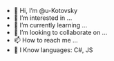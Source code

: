- 👋 Hi, I’m @u-Kotovsky
- 👀 I’m interested in ...
- 🌱 I’m currently learning ...
- 💞️ I’m looking to collaborate on ...
- 📫 How to reach me ...
- 🚩 I Know languages: C#, JS

<!---
u-Kotovsky/u-Kotovsky is a ✨ special ✨ repository because its `README.md` (this file) appears on your GitHub profile.
You can click the Preview link to take a look at your changes.
--->

